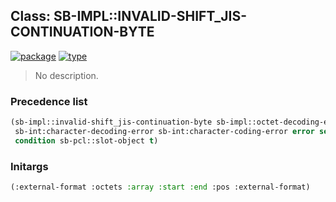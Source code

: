 ## Class: SB-IMPL::INVALID-SHIFT_JIS-CONTINUATION-BYTE
[![package](https://img.shields.io/badge/Package-SB--IMPL-5f9ea0.svg?style=social&colorA=999999)](../) [![type](https://img.shields.io/badge/Type-Class-5f9ea0.svg?style=social&colorA=999999)](../#class) 

> No description.

### Precedence list
```cl
(sb-impl::invalid-shift_jis-continuation-byte sb-impl::octet-decoding-error
 sb-int:character-decoding-error sb-int:character-coding-error error serious-condition
 condition sb-pcl::slot-object t)
```
### Initargs
```cl
(:external-format :octets :array :start :end :pos :external-format)
```
